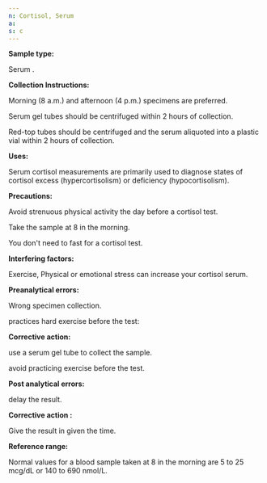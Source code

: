 ```yaml
---
n: Cortisol, Serum
a: 
s: c
---
```


__Sample type:__

Serum .

__Collection Instructions:__

 Morning (8 a.m.) and afternoon (4 p.m.) specimens are preferred.

 Serum gel tubes should be centrifuged within 2 hours of collection.
 
 Red-top tubes should be centrifuged and the serum aliquoted into a plastic vial within 2 hours of collection.

__Uses:__

Serum cortisol measurements are primarily used to diagnose states of cortisol excess (hypercortisolism) or deficiency (hypocortisolism).

__Precautions:__

Avoid strenuous physical activity the day before a cortisol test.

Take the sample at 8 in the morning.

You don't need to fast for a cortisol test.

__Interfering factors:__

Exercise, Physical or emotional stress can increase your cortisol serum.

__Preanalytical errors:__

Wrong specimen collection.

practices hard exercise before the test:

__Corrective action:__

use a serum gel tube to collect the sample.

avoid practicing exercise before the test.

__Post analytical errors:__

delay the result.

__Corrective action :__

Give the result in given the time.

__Reference range:__

Normal values for a blood sample taken at 8 in the morning are 5 to 25 mcg/dL or 140 to 690 nmol/L.